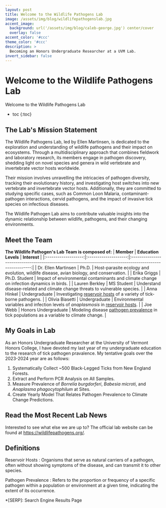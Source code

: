 ```yaml
---
layout: post
title: Welcome to the Wildlife Pathogens Lab
image: /assets/img/blog/wildlifepathogenslab.jpg
accent_image: 
  background: url('/assets/img/blog/caleb-george.jpg') center/cover
  overlay: false
accent_color: '#ccc'
theme_color: '#ccc'
description: >
  Becoming an Honors Undergraduate Researcher at a UVM Lab.
invert_sidebar: false
---
```


# Welcome to the Wildlife Pathogens Lab

Welcome to the Wildlife Pathogens Lab

* toc
{:toc}


## The Lab's Mission Statement
The Wildlife Pathogens Lab, led by Ellen Martinsen, is dedicated to the exploration and understanding of wildlife pathogens and their impact on ecosystems. Through a multidisciplinary approach that combines fieldwork and laboratory research, its members engage in pathogen discovery, shedding light on novel species and genera in wild vertebrate and invertebrate vector hosts worldwide. 

Their mission involves unravelling the intricacies of pathogen diversity, tracking their evolutionary history, and investigating host switches into new vertebrate and invertebrate vector hosts. Additionally, they are committed to studying specific cases, such as Common Loon Malaria, contaminant-pathogen interactions, cervid pathogens, and the impact of invasive tick species on infectious diseases. 

The Wildlife Pathogen Lab aims to contribute valuable insights into the dynamic relationship between wildlife, pathogens, and their changing environments.

## Meet the Team
**The Wildlife Pathogen's Lab Team is composed of:**
|      **Member**     | **Education Levels** |                                                **Interest**                                                |
|:-------------------:|:--------------------:|:----------------------------------------------------------------------------------------------------------:|
| Dr. Ellen Martinsen | Ph.D.                | Host-parasite ecology and evolution, wildlife disease, avian biology, and conservation.                    |
| Erika Griggs        | Ph.D. Student        | Impact of environmental contaminants and climate change on infection dynamics in birds.                    |
| Lauren Berkley      | MS Student           | Understand disease-related and climate change threats to vulnerable species.                               |
| Anna Hinkel         | Undergraduate        | Investigating [reservoir hosts](##Definitions) of a variety of tick-borne pathogens.                       |
| Olivia Biasetti     | Undergraduate        | Environmental variables and infection levels of *anaplasmosis* in [reservoir hosts](##Definitions).        |
| Joe Webb            | Honors Undergraduate | Modeling disease [pathogen prevalence](##Definitions) in tick populations as a variable to climate change. |

## My Goals in Lab
As an Honors Undergraduate Researcher at the University of Vermont Honors College, I have devoted my last year of my undergraduate education to the research of tick pathogen pravalence. My tentative goals over the 2023-2024 year are as follows:

1.  Systematically Collect ~500 Black-Legged Ticks from New England Forests.
1.  Extract and Perform PCR Analysis on All Samples.
1.  Measure Prevalence of *Borrelia burgdorferi*, *Babesia microti*, and *Anaplasma phagocytophilum* at Sites.
1.  Create Yearly Model That Relates Pathogen Prevalence to Climate Change Predictions.

## Read the Most Recent Lab News
Interested to see what else we are up to? The official lab website can be found at https://wildlifepathogens.org/.

## Definitions
Reservoir Hosts
: Organisms that serve as natural carriers of a pathogen, often without showing symptoms of the disease, and can transmit it to other species.

Pathogen Prevalence
: Refers to the proportion or frequency of a specific pathogen within a population or environment at a given time, indicating the extent of its occurrence.



*[SERP]: Search Engine Results Page
